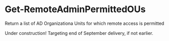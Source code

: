 # Get-RemoteAdminPermittedOUs
Return a list of AD Organizationa Units for which remote access is permitted 

Under construction! Targeting end of September delivery, if not earlier.